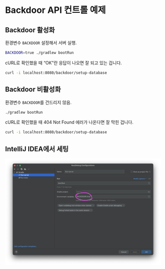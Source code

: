 # Backdoor API 컨트롤 예제

## Backdoor 활성화

환경변수 `BACKDOOR` 설정해서 서버 실행.

```bash
BACKDOOR=true ./gradlew bootRun
```

cURL로 확인했을 때 “OK”란 응답이 나오면 잘 되고 있는 겁니다.

```bash
curl -i localhost:8080/backdoor/setup-database
```

## Backdoor 비활성화

환경변수 `BACKDOOR`를 건드리지 않음.

```bash
./gradlew bootRun
```

cURL로 확인했을 때 404 Not Found 에러가 나온다면 잘 막힌 겁니다.

```bash
curl -i localhost:8080/backdoor/setup-database
```

## IntelliJ IDEA에서 세팅

![Screenshot](./images/intellij-idea-environment-variables.png)
